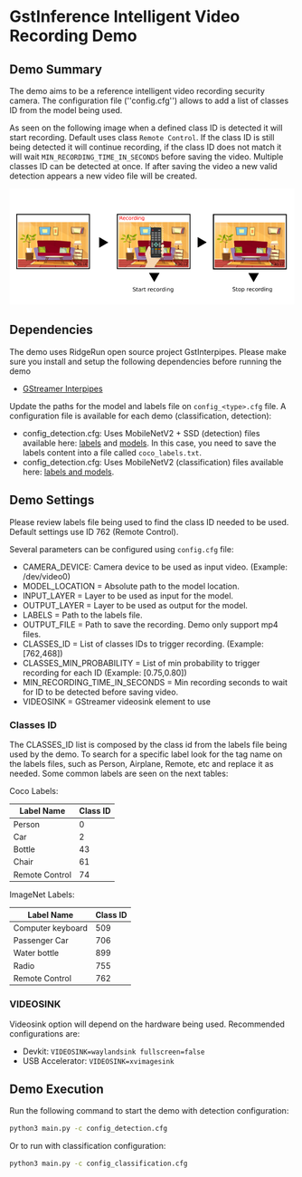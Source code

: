 # GstInference Intelligent Video Recording Demo

## Demo Summary

The demo aims to be a reference intelligent video recording security camera. The configuration file (''config.cfg'') allows to add a list of classes ID from the model being used.

As seen on the following image when a defined class ID is detected it will start recording. Default uses class ``Remote Control``. If the class ID is still being detected it will continue recording, if the class ID does not match it will wait ``MIN_RECORDING_TIME_IN_SECONDS`` before saving the video. Multiple classes ID can be detected at once. If after saving the video a new valid detection appears a new video file will be created.

![Demo Pipeline Structure](rsrc/demo.png?raw=true "Demo Pipeline Structure")

## Dependencies
The demo uses RidgeRun open source project GstInterpipes. Please make sure you install and setup the following dependencies before running the demo

* [GStreamer Interpipes](https://developer.ridgerun.com/wiki/index.php?title=GstInterpipe_-_Building_and_Installation_Guide)

Update the paths for the model and labels file on ``config_<type>.cfg`` file.
A configuration file is available for each demo <type> (classification, detection):

* config_detection.cfg: Uses MobileNetV2 + SSD (detection) files available here: [labels](https://developer.ridgerun.com/wiki/index.php?title=Coral_MobilenetV2SSD_COCO_labels) and [models](https://coral.ai/models/).
In this case, you need to save the labels content into a file called ``coco_labels.txt``.
* config_detection.cfg: Uses MobileNetV2 (classification) files available here: [labels and models](https://coral.ai/models/).

## Demo Settings

Please review labels file being used to find the class ID needed to be used. Default settings use ID 762 (Remote Control).

Several parameters can be configured using ``config.cfg`` file:

* CAMERA_DEVICE: Camera device to be used as input video. (Example: /dev/video0)
* MODEL_LOCATION = Absolute path to the model location.
* INPUT_LAYER = Layer to be used as input for the model.
* OUTPUT_LAYER = Layer to be used as output for the model.
* LABELS = Path to the labels file.
* OUTPUT_FILE = Path to save the recording. Demo only support mp4 files.
* CLASSES_ID = List of classes IDs to trigger recording. (Example: [762,468])
* CLASSES_MIN_PROBABILITY = List of min probability to trigger recording for each ID (Example: [0.75,0.80])
* MIN_RECORDING_TIME_IN_SECONDS = Min recording seconds to wait for ID to be detected before saving video.
* VIDEOSINK = GStreamer videosink element to use

### Classes ID
The CLASSES_ID list is composed by the class id from the labels file being used by the demo. To search for a specific label look for the tag name on the labels files, such as Person, Airplane, Remote, etc and replace it as needed. Some common labels are seen on the next tables:

Coco Labels:

| Label Name     | Class ID |
|----------------|----------|
|     Person     |     0    |
|       Car      |     2    |
|     Bottle     |    43    |
|      Chair     |    61    |
| Remote Control |    74    |

ImageNet Labels:

| Label Name        | Class ID |
|-------------------|----------|
| Computer keyboard |    509   |
|  Passenger Car    |    706   |
|  Water bottle     |    899   |
|      Radio        |    755   |
| Remote Control    |    762   |


### VIDEOSINK
Videosink option will depend on the hardware being used. Recommended configurations are:

* Devkit: ``VIDEOSINK=waylandsink fullscreen=false``
* USB Accelerator: ``VIDEOSINK=xvimagesink``


## Demo Execution

Run the following command to start the demo with detection configuration:
```bash
python3 main.py -c config_detection.cfg
```

Or to run with classification configuration:
```bash
python3 main.py -c config_classification.cfg
```